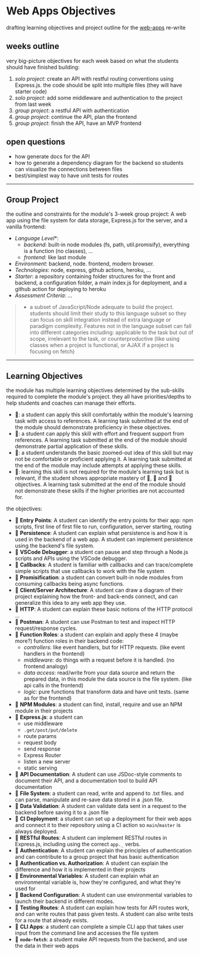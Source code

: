 # Web Apps Objectives

drafting learning objectives and project outline for the [web-apps](https://github.com/hackyourfuturebeglium/web-apps) re-write

## weeks outline

very big-picture objectives for each week based on what the students should have finished building:

1. _solo project_: create an API with restful routing conventions using Express.js. the code should be split into multiple files (they will have starter code)
2. _solo project_: add some middleware and authentication to the project from last week
3. _group project_: a restful API with authentication
4. _group project_: continue the API, plan the frontend
5. _group project_: finish the API, have an MVP frontend

## open questions

- how generate docs for the API
- how to generate a dependency diagram for the backend so students can visualize the connections between files
- best/simplest way to have unit tests for routes

---

## Group Project

the outline and constraints for the module's 3-week group project: A web app using the file system for data storage, Express.js for the server, and a vanilla frontend:

- _Language Level_\*:
  - _backend_: built-in node modules (fs, path, util.promisify), everything is a function (no classes), ...
  - _frontend_: like last module
- _Environment_: backend, node. frontend, modern browser.
- _Technologies_: node, express, github actions, heroku, ...
- _Starter_: a repository containing folder structures for the front and backend, a configuration folder, a main index.js for deployment, and a github action for deploying to heroku
- _Assessment Criteria_: ...

> - a subset of JavaScript/Node adequate to build the project. students should limit their study to this language subset so they can focus on skill integration instead of extra language or paradigm complexity. Features not in the language subset can fall into different categories including: applicable to the task but out of scope, irrelevant to the task, or counterproductive (like using classes when a project is functional, or AJAX if a project is focusing on fetch)

---

## Learning Objectives

the module has multiple learning objectives determined by the sub-skills required to complete the module's project. they all have priorities/depths to help students and coaches can manage their efforts.

- 🥚: a student can apply this skill comfortably within the module's learning task with access to references. A learning task submitted at the end of the module should demonstrate proficiency in these objectives.
- 🐣: a student can apply this skill with effort and frequent support from references. A learning task submitted at the end of the module should demonstrate partial application of these skills.
- 🐥: a student understands the basic zoomed-out idea of this skill but may not be comfortable or proficient applying it. A learning task submitted at the end of the module may include attempts at applying these skills.
- 🐔: learning this skill is not required for the module's learning task but is relevant, if the student shows appropriate mastery of 🥚, 🐣 and 🐥 objectives. A learning task submitted at the end of the module should not demonstrate these skills if the higher priorities are not accounted for.

the objectives:

- 🥚 **Entry Points**: A student can identify the entry points for their app: npm scripts, first line of first file to run, configuration, server starting, routing
- 🥚 **Persistence**: A student can explain what persistence is and how it is used in the backend of a web app. A student can implement persistence using the backend's file system.
- 🥚 **VSCode Debugger**: a student can pause and step through a Node.js scripts and APIs using the VSCode debugger.
- 🥚 **Callbacks**: A student is familiar with callbacks and can trace/complete simple scripts that use callbacks to work with the file system
- 🥚 **Promisification**: a student can convert built-in node modules from consuming callbacks being async functions.
- 🥚 **Client/Server Architecture**: A student can draw a diagram of their project explaining how the front- and back-ends connect, and can generalize this idea to any web app they use.
- 🥚 **HTTP**: A student can explain these basic notions of the HTTP protocol ...
- 🥚 **Postman**: A student can use Postman to test and inspect HTTP request/response cycles.
- 🥚 **Function Roles**: a student can explain and apply these 4 (maybe more?) function roles in their backend code:
  - _controllers_: like event handlers, but for HTTP requests. (like event handlers in the frontend)
  - _middleware_: do things with a request before it is handled. (no frontend analogy)
  - _data access_: read/write from your data source and return the prepared data, in this module the data source is the file system. (like api calls in the frontend)
  - _logic_: pure functions that transform data and have unit tests. (same as for the frontend)
- 🥚 **NPM Modules**: a student can find, install, require and use an NPM module in their projects
- 🥚 **Express.js**: a student can
  - use middleware
  - `.get/post/put/delete`
  - route params
  - request body
  - send response
  - Express Router
  - listen a new server
  - static serving
- 🥚 **API Documentation**: A student can use JSDoc-style comments to document their API, and a documentation tool to build API documentation
- 🐣 **File System**: a student can read, write and append to .txt files. and can parse, manipulate and re-save data stored in a .json file.
- 🐣 **Data Validation**: A student can validate data sent in a request to the backend before saving it to a .json file
- 🐣 **CI Deployment**: a student can set up a deployment for their web apps and connect it to their repository using a CI action so `main`/`master` is always deployed.
- 🐣 **RESTful Routes**: A student can implement RESTful routes in Express.js, including using the correct `app._` verbs.
- 🐣 **Authentication**: A student can explain the principles of authentication and can contribute to a group project that has basic authentication
- 🐣 **Authentication vs. Authorization**: A student can explain the difference and how it is implemented in their projects
- 🐣 **Environmental Variables**: A student can explain what an environmental variable is, how they're configured, and what they're used for
- 🐥 **Backend Configuration**: A student can use environmental variables to launch their backend in different modes.
- 🐥 **Testing Routes**: A student can explain how tests for API routes work, and can write routes that pass given tests. A student can also write tests for a route that already exists.
- 🐔 **CLI Apps**: a student can complete a simple CLI app that takes user input from the command line and accesses the file system
- 🐔 **`node-fetch`**: a student make API requests from the backend, and use the data in their web apps
